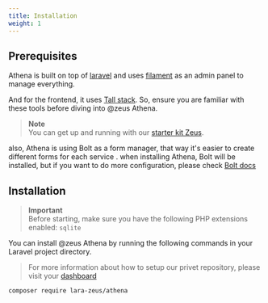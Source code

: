 ```yaml
---
title: Installation
weight: 1
---
```


## Prerequisites

Athena is built on top of [laravel](https://laravel.com/docs/master) and uses [filament](https://filamentphp.com/docs/3.x/panels/installation) as an admin panel to manage everything.

And for the frontend, it uses [Tall stack](https://tallstack.dev/).
So, ensure you are familiar with these tools before diving into @zeus Athena.

> **Note**\
> You can get up and running with our [starter kit Zeus](https://github.com/lara-zeus/zeus).

also, Athena is using Bolt as a form manager, that way it's easier to create different forms for each service
.
when installing Athena, Bolt will be installed, but if you want to do more configuration, please check [Bolt docs](https://larazeus.com/docs/bolt/v3/introduction)

## Installation

> **Important**\
> Before starting, make sure you have the following PHP extensions enabled:
`sqlite`

You can install @zeus Athena by running the following commands in your Laravel project directory.

>For more information about how to setup our privet repository, please visit your [dashboard](https://larazeus.com/dashboard)

```bash
composer require lara-zeus/athena
```
